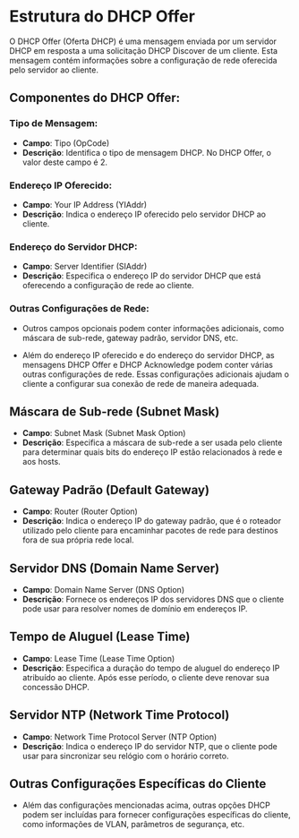 # Estrutura do DHCP Offer

O DHCP Offer (Oferta DHCP) é uma mensagem enviada por um servidor DHCP em resposta a uma solicitação DHCP Discover de um cliente. Esta mensagem contém informações sobre a configuração de rede oferecida pelo servidor ao cliente.

## Componentes do DHCP Offer:

### Tipo de Mensagem:
- **Campo**: Tipo (OpCode)
- **Descrição**: Identifica o tipo de mensagem DHCP. No DHCP Offer, o valor deste campo é 2.

### Endereço IP Oferecido:
- **Campo**: Your IP Address (YIAddr)
- **Descrição**: Indica o endereço IP oferecido pelo servidor DHCP ao cliente.

### Endereço do Servidor DHCP:
- **Campo**: Server Identifier (SIAddr)
- **Descrição**: Especifica o endereço IP do servidor DHCP que está oferecendo a configuração de rede ao cliente.

### Outras Configurações de Rede:
- Outros campos opcionais podem conter informações adicionais, como máscara de sub-rede, gateway padrão, servidor DNS, etc.

- Além do endereço IP oferecido e do endereço do servidor DHCP, as mensagens DHCP Offer e DHCP Acknowledge podem conter várias outras configurações de rede. Essas configurações adicionais ajudam o cliente a configurar sua conexão de rede de maneira adequada.

## Máscara de Sub-rede (Subnet Mask)
- **Campo**: Subnet Mask (Subnet Mask Option)
- **Descrição**: Especifica a máscara de sub-rede a ser usada pelo cliente para determinar quais bits do endereço IP estão relacionados à rede e aos hosts.

## Gateway Padrão (Default Gateway)
- **Campo**: Router (Router Option)
- **Descrição**: Indica o endereço IP do gateway padrão, que é o roteador utilizado pelo cliente para encaminhar pacotes de rede para destinos fora de sua própria rede local.

## Servidor DNS (Domain Name Server)
- **Campo**: Domain Name Server (DNS Option)
- **Descrição**: Fornece os endereços IP dos servidores DNS que o cliente pode usar para resolver nomes de domínio em endereços IP.

## Tempo de Aluguel (Lease Time)
- **Campo**: Lease Time (Lease Time Option)
- **Descrição**: Especifica a duração do tempo de aluguel do endereço IP atribuído ao cliente. Após esse período, o cliente deve renovar sua concessão DHCP.

## Servidor NTP (Network Time Protocol)
- **Campo**: Network Time Protocol Server (NTP Option)
- **Descrição**: Indica o endereço IP do servidor NTP, que o cliente pode usar para sincronizar seu relógio com o horário correto.

## Outras Configurações Específicas do Cliente
- Além das configurações mencionadas acima, outras opções DHCP podem ser incluídas para fornecer configurações específicas do cliente, como informações de VLAN, parâmetros de segurança, etc.
